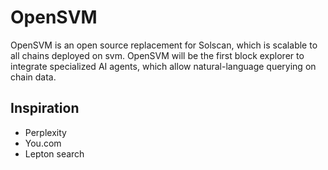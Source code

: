 # OpenSVM

OpenSVM is an open source replacement for Solscan, which is scalable to all chains deployed on svm. OpenSVM will be the first block explorer to integrate specialized AI agents, which allow natural-language querying on chain data.

## Inspiration

- Perplexity
- You.com
- Lepton search
